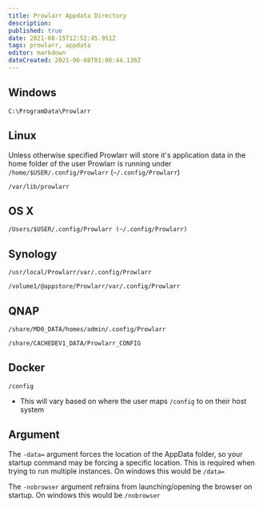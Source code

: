 ```yaml
---
title: Prowlarr Appdata Directory
description: 
published: true
date: 2021-08-15T12:52:45.951Z
tags: prowlarr, appdata
editor: markdown
dateCreated: 2021-06-08T01:06:44.136Z
---
```


## Windows

`C:\ProgramData\Prowlarr`

## Linux

Unless otherwise specified Prowlarr will store it's application data in the home folder of the user Prowlarr is running under `/home/$USER/.config/Prowlarr` (`~/.config/Prowlarr`)

`/var/lib/prowlarr`

## OS X

`/Users/$USER/.config/Prowlarr (~/.config/Prowlarr)`

## Synology

`/usr/local/Prowlarr/var/.config/Prowlarr`

`/volume1/@appstore/Prowlarr/var/.config/Prowlarr`

## QNAP

`/share/MD0_DATA/homes/admin/.config/Prowlarr`

`/share/CACHEDEV1_DATA/Prowlarr_CONFIG`

## Docker

`/config`

- This will vary based on where the user maps `/config` to on their host system

## Argument

The `-data=` argument forces the location of the AppData folder, so your startup command may be forcing a specific location. This is required when trying to run multiple instances. On windows this would be `/data=`

The `-nobrowser` argument refrains from launching/opening the browser on startup. On windows this would be `/nobrowser`
